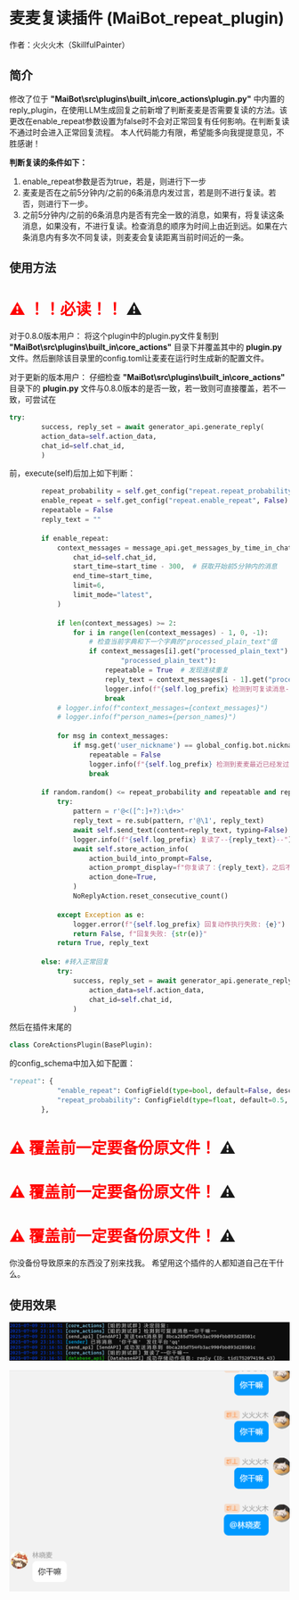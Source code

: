 # 麦麦复读插件 (MaiBot_repeat_plugin)
作者：火火火木（SkillfulPainter）

## 简介
修改了位于 **"MaiBot\src\plugins\built_in\core_actions\plugin.py"** 中内置的reply_plugin，在使用LLM生成回复之前新增了判断麦麦是否需要复读的方法。该更改在enable_repeat参数设置为false时不会对正常回复有任何影响。在判断复读不通过时会进入正常回复流程。
本人代码能力有限，希望能多向我提提意见，不胜感谢！

**判断复读的条件如下：**
1. enable_repeat参数是否为true，若是，则进行下一步
2. 麦麦是否在之前5分钟内/之前的6条消息内发过言，若是则不进行复读。若否，则进行下一步。
3. 之前5分钟内/之前的6条消息内是否有完全一致的消息，如果有，将复读这条消息，如果没有，不进行复读。检查消息的顺序为时间上由近到远。如果在六条消息内有多次不同复读，则麦麦会复读距离当前时间近的一条。

## 使用方法
# <span style="color:red">⚠️ ！！必读！！</span> ⚠️
对于0.8.0版本用户：
将这个plugin中的plugin.py文件复制到 **"MaiBot\src\plugins\built_in\core_actions"** 目录下并覆盖其中的 **plugin.py** 文件。然后删除该目录里的config.toml让麦麦在运行时生成新的配置文件。

对于更新的版本用户：
仔细检查 **"MaiBot\src\plugins\built_in\core_actions"** 目录下的 **plugin.py** 文件与0.8.0版本的是否一致，若一致则可直接覆盖，若不一致，可尝试在
```python
try:
        success, reply_set = await generator_api.generate_reply(
        action_data=self.action_data,
        chat_id=self.chat_id,
        )
```
前，execute(self)后加上如下判断：
```python
        repeat_probability = self.get_config("repeat.repeat_probability", 0)
        enable_repeat = self.get_config("repeat.enable_repeat", False)
        repeatable = False
        reply_text = ""

        if enable_repeat:
            context_messages = message_api.get_messages_by_time_in_chat(
                chat_id=self.chat_id,
                start_time=start_time - 300,  # 获取开始前5分钟内的消息
                end_time=start_time,
                limit=6,
                limit_mode="latest",
            )

            if len(context_messages) >= 2:
                for i in range(len(context_messages) - 1, 0, -1):
                    # 检查当前字典和下一个字典的"processed_plain_text"值
                    if context_messages[i].get("processed_plain_text") == context_messages[i - 1].get(
                            "processed_plain_text"):
                        repeatable = True  # 发现连续重复
                        reply_text = context_messages[i - 1].get("processed_plain_text")
                        logger.info(f"{self.log_prefix} 检测到可复读消息--{reply_text}--")
                        break
            # logger.info(f"context_messages={context_messages}")
            # logger.info(f"person_names={person_names}")

            for msg in context_messages:
                if msg.get('user_nickname') == global_config.bot.nickname:
                    repeatable = False
                    logger.info(f"{self.log_prefix} 检测到麦麦最近已经发过言，不进行复读。")
                    break

        if random.random() <= repeat_probability and repeatable and reply_text:    #判断是否复读
            try:
                pattern = r'@<([^:]+?):\d+>'
                reply_text = re.sub(pattern, r'@\1', reply_text)
                await self.send_text(content=reply_text, typing=False)
                logger.info(f"{self.log_prefix} 复读了--{reply_text}--")
                await self.store_action_info(
                    action_build_into_prompt=False,
                    action_prompt_display=f"你复读了：{reply_text}，之后不要对与其相同的消息进行复读",
                    action_done=True,
                )
                NoReplyAction.reset_consecutive_count()

            except Exception as e:
                logger.error(f"{self.log_prefix} 回复动作执行失败: {e}")
                return False, f"回复失败: {str(e)}"
            return True, reply_text

        else: #转入正常回复
            try:
                success, reply_set = await generator_api.generate_reply(
                    action_data=self.action_data,
                    chat_id=self.chat_id,
                )
```
然后在插件末尾的
```python
class CoreActionsPlugin(BasePlugin):
```
的config_schema中加入如下配置：
```python
"repeat": {
            "enable_repeat": ConfigField(type=bool, default=False, description="是否启用复读功能"),
            "repeat_probability": ConfigField(type=float, default=0.5, description="bot的复读几率", example=0.5),
        },
```

# <span style="color:red">⚠️ 覆盖前一定要备份原文件！</span> ⚠️
# <span style="color:red">⚠️ 覆盖前一定要备份原文件！</span> ⚠️
# <span style="color:red">⚠️ 覆盖前一定要备份原文件！</span> ⚠️
你没备份导致原来的东西没了别来找我。
希望用这个插件的人都知道自己在干什么。

## 使用效果
![控制台输出](images/log_output.png)

![对话效果](images/chat.png)



